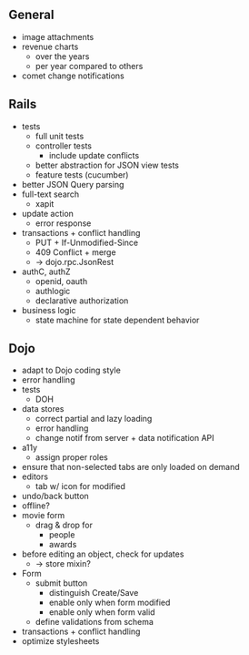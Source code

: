 
General
-------

* image attachments
* revenue charts
     - over the years
     - per year compared to others
* comet change notifications

Rails
-----

* tests
     - full unit tests
     - controller tests
         - include update conflicts
     - better abstraction for JSON view tests
     - feature tests (cucumber)
* better JSON Query parsing
* full-text search
     - xapit
* update action
     - error response
* transactions + conflict handling
     - PUT + If-Unmodified-Since
     - 409 Conflict + merge
     - -> dojo.rpc.JsonRest
* authC, authZ
     - openid, oauth
     - authlogic
     - declarative authorization
* business logic
     - state machine for state dependent behavior

Dojo
----

* adapt to Dojo coding style
* error handling
* tests
     - DOH
* data stores
     - correct partial and lazy loading
     - error handling
     - change notif from server + data notification API
* a11y
     - assign proper roles
* ensure that non-selected tabs are only loaded on demand
* editors
     - tab w/ icon for modified
* undo/back button
* offline?
* movie form
     - drag & drop for
         - people
         - awards
* before editing an object, check for updates
     - -> store mixin?
* Form
     - submit button
         - distinguish Create/Save
         - enable only when form modified
         - enable only when form valid
     - define validations from schema
* transactions + conflict handling
* optimize stylesheets
